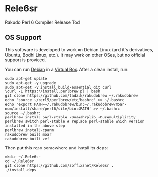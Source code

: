 # Rele6sr

Rakudo Perl 6 Compiler Release Tool

## OS Support

This software is developed to work on Debian Linux (and it's derivatives,
Ubuntu, Bodhi Linux, etc.). It may work on other OSes, but no official
support is provided.

You can run [Debian](https://www.debian.org/distrib/)
in a [Virtual Box](https://www.virtualbox.org/wiki/Downloads). After a clean
install, run:

    sudo apt-get update
    sudo apt-get -y upgrade
    sudo apt-get -y install build-essential git curl
    \curl -L https://install.perlbrew.pl | bash
    git clone https://github.com/tadzik/rakudobrew ~/.rakudobrew
    echo 'source ~/perl5/perlbrew/etc/bashrc' >> ~/.bashrc
    echo 'export PATH=~/.rakudobrew/bin:~/.rakudobrew/moar-nom/install/share/perl6/site/bin:$PATH' >> ~/.bashrc
    source ~/.bashrc
    perlbrew install perl-stable -Duseshrplib -Dusemultiplicity
    perlbrew switch perl-stable # replace perl-stable which version installed in the above step
    perlbrew install-cpanm
    rakudobrew build moar
    rakudobrew build zef

Then put this repo somewhere and install its deps:

    mkdir ~/.Rele6sr
    cd ~/.Rele6sr
    git clone https://github.com/zoffixznet/Rele6sr .
    ./install-deps
